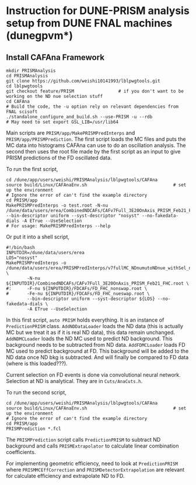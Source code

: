 # Instruction for DUNE-PRISM analysis setup from DUNE FNAL machines (dunegpvm*)


## Install CAFAna Framework

```
mkdir PRISMAnalysis
cd PRISMAnalysis
git clone https://github.com/weishi10141993/lblpwgtools.git
cd lblpwgtools
git checkout feature/PRISM                 # if you don't want to be working on the ND nue selection stuff
cd CAFAna
# Build the code, the -u option rely on relevant dependencies from FNAL scisoft
./standalone_configure_and_build.sh --use-PRISM -u --rdb
# May need to set export GSL_LIB=/usr/lib64
```

Main scripts are ```PRISM/app/MakePRISMPredInterps``` and ```PRISM/app/PRISMPrediction```. The first script loads the MC files and puts the MC data into histograms CAFAna can use to do an oscillation analysis. The second then uses the root file made by the first script as an input to give PRISM predictions of the FD oscillated data.

To run the first script,

```
cd /dune/app/users/weishi/PRISMAnalysis/lblpwgtools/CAFAna
source build/Linux/CAFAnaEnv.sh                                 # set up the environment
# Ignore the error of can't find the example directory
cd PRISM/app
MakePRISMPredInterps -o test.root -N-nu /dune/data/users/erea/CombinedNDCAFs/CAFv7Full_3E20OnAxis_PRISM_Feb21_FHC.root --bin-descriptor uniform --syst-descriptor "nosyst" --no-fakedata-dials -A ETrue --UseSelection
# For usage: MakePRISMPredInterps --help
```

Or put it into a shell script,

```
#!/bin/bash
INPUTDIR=/dune/data/users/erea
LOS="nosyst"
MakePRISMPredInterps -o /dune/data/users/erea/PRISMPredInterps/v7fullMC_NDnumutoNDnue_withSel_noEhadVeto_20210811.root \
        -N-nu ${INPUTDIR}/CombinedNDCAFs/CAFv7Full_3E20OnAxis_PRISM_Feb21_FHC.root \
#:      -F-nu ${INPUTDIR}/FDCAFs/FD_FHC_nonswap.root \
#       -Fe-nu ${INPUTDIR}/FDCAFs/FD_FHC_nueswap.root \
        --bin-descriptor uniform --syst-descriptor ${LOS} --no-fakedata-dials \
        -A ETrue --UseSelection
```

In this first script, ```auto PRISM``` holds everything. It is an instance of ```PredictionPRISM``` class. ```AddNDDataLoader``` loads the ND data (this is actually MC but we treat it as if it is real ND data), this data remain unchanged. ```AddNDMCLoader``` loads the ND MC used to predict ND background. This background needs to be subtracted from ND data. ```AddFDMCLoader``` loads FD MC used to predict background at FD. This background will be added to the ND data once ND bkg is subtracted. And will finally be compared to FD data (where is this loaded???).

Current selection on FD events is done via convolutional neural network. Selection at ND is analytical. They are in ```Cuts/AnaCuts.h```.

To run the second script,

```
cd /dune/app/users/weishi/PRISMAnalysis/lblpwgtools/CAFAna
source build/Linux/CAFAnaEnv.sh                                 # set up the environment
# Ignore the error of can't find the example directory
cd PRISM/app
PRISMPrediction *.fcl
```

The ```PRISMPrediction``` script calls ```PredictionPRISM``` to subtract ND background and calls ```PRISMExtrapolator``` to calculate linear combination coefficients.

For implementing geometric efficiency, need to look at ```PredictionPRISM``` where ```PRISMMCEffCorrection``` and ```PRISMDetectorExtrapolation``` are relevant for calculate efficiency and extrapolate ND to FD.

